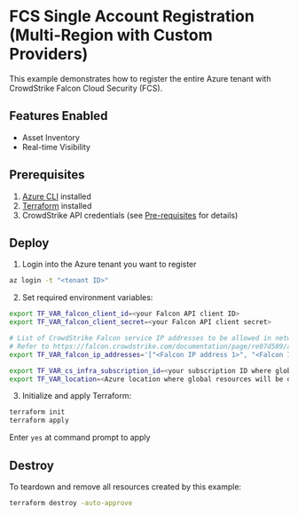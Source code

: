 # FCS Single Account Registration (Multi-Region with Custom Providers)

This example demonstrates how to register the entire Azure tenant with CrowdStrike Falcon Cloud Security (FCS).

## Features Enabled

- Asset Inventory
- Real-time Visibility

## Prerequisites

1. [Azure CLI](https://learn.microsoft.com/en-us/cli/azure/install-azure-cli?view=azure-cli-latest) installed
2. [Terraform](https://learn.hashicorp.com/tutorials/terraform/install-cli) installed
3. CrowdStrike API credentials (see [Pre-requisites](../../README.md#pre-requisites) for details)

## Deploy

1. Login into the Azure tenant you want to register
```sh
az login -t "<tenant ID>"
```

2. Set required environment variables:
```sh
export TF_VAR_falcon_client_id=<your Falcon API client ID>
export TF_VAR_falcon_client_secret=<your Falcon API client secret>

# List of CrowdStrike Falcon service IP addresses to be allowed in network security configurations. 
# Refer to https://falcon.crowdstrike.com/documentation/page/re07d589/add-crowdstrike-ip-addresses-to-cloud-provider-allowlists-0 for the IP address list specific to your Falcon cloud region.
export TF_VAR_falcon_ip_addresses='["<Falcon IP address 1>", "<Falcon IP address 2>", ...]'

export TF_VAR_cs_infra_subscription_id=<your subscription ID where global infrastructure resources will be deployed>
export TF_VAR_location=<Azure location where global resources will be deployed>
```

3. Initialize and apply Terraform:
```sh
terraform init
terraform apply
```

Enter `yes` at command prompt to apply


## Destroy

To teardown and remove all resources created by this example:

```sh
terraform destroy -auto-approve
```
